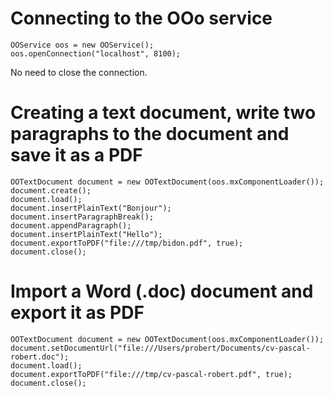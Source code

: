 # Connecting to the OOo service #

```
OOService oos = new OOService();
oos.openConnection("localhost", 8100);
```

No need to close the connection.

# Creating a text document, write two paragraphs to the document and save it as a PDF #

```
OOTextDocument document = new OOTextDocument(oos.mxComponentLoader());
document.create();
document.load();
document.insertPlainText("Bonjour");
document.insertParagraphBreak();
document.appendParagraph();
document.insertPlainText("Hello");
document.exportToPDF("file:///tmp/bidon.pdf", true);
document.close();
```

# Import a Word (.doc) document and export it as PDF #

```
OOTextDocument document = new OOTextDocument(oos.mxComponentLoader());
document.setDocumentUrl("file:///Users/probert/Documents/cv-pascal-robert.doc");
document.load();
document.exportToPDF("file:///tmp/cv-pascal-robert.pdf", true);
document.close();
```